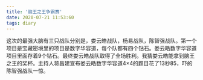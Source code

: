```yaml
---
title: '脑王之王争霸赛'
date: 2020-07-21 11:53:60
tags: diary
---
```

这次的最强大脑有三只战队分别是，娄云皓战队，杨易战队，陈智强战队。第一个项目是宝藏密境里的项目是数字华容道，每个队都有四个钻石。娄云皓数字华容道项目里面存着9个钻石。最终娄云皓战队取得了全场胜利。我猜娄云皓能拿到脑王之王的奖杯。主持人蒋昌建宣布娄云皓数字华容道4×4的题目花了13秒85，吓的陈智强战队一惊。
